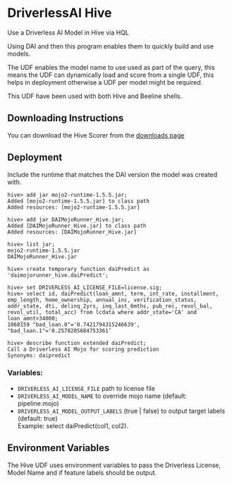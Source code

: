 # DriverlessAI Hive 
Use a Driverless AI Model in Hive via HQL

Using DAI and then this program enables them to quickly build and use models. 

The UDF enables the model name to use used as part of the query, this means the UDF can dynamically load and score from a single UDF, this helps in deployment otherwise a UDF per model might be required.

This UDF have been used with both Hive and Beeline shells.

## Downloading Instructions
You can download the Hive Scorer from the [downloads page](https://s3.amazonaws.com/artifacts.h2o.ai/releases/ai/h2o/dai-custom-scorers/downloads/index.in.html)

## Deployment
Include the runtime that matches the DAI version the model was created with.

```
hive> add jar mojo2-runtime-1.5.5.jar;  
Added [mojo2-runtime-1.5.5.jar] to class path  
Added resources: [mojo2-runtime-1.5.5.jar]  

hive> add jar DAIMojoRunner_Hive.jar;  
Added [DAIMojoRunner_Hive.jar] to class path  
Added resources: [DAIMojoRunner_Hive.jar]  

hive> list jar;  
mojo2-runtime-1.5.5.jar  
DAIMojoRunner_Hive.jar  

hive> create temporary function daiPredict as 'daimojorunner_hive.daiPredict';  

hive> set DRIVERLESS_AI_LICENSE_FILE=license.sig;  
hive> select id, daiPredict(loan_amnt, term, int_rate, installment, emp_length, home_ownership, annual_inc, verification_status, addr_state, dti, delinq_2yrs, inq_last_6mths, pub_rec, revol_bal, revol_util, total_acc) from lcdata where addr_state='CA' and loan_amnt>34000;  
1068159	"bad_loan.0"='0.7421794315246639', "bad_loan.1"='0.2578205684753361’

hive> describe function extended daiPredict;  
Call a Driverless AI Mojo for scoring prediction  
Synonyms: daipredict  
```

### Variables:  
- ```DRIVERLESS_AI_LICENSE_FILE``` path to license file 
- ```DRIVERLESS_AI_MODEL_NAME``` to override mojo name   (default: pipeline.mojo)  
- ```DRIVERLESS_AI_MODEL_OUTPUT_LABELS``` (true | false) to output target labels (default: true)  
    Example: select daiPredict(col1, col2). 


## Environment Variables
The Hive UDF uses environment variables to pass the Driverless License, Model Name and if feature labels should be output.
	